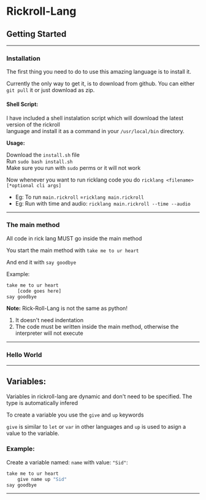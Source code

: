 # Rickroll-Lang

## Getting Started

---

### Installation

The first thing you need to do to use this amazing language is to install it.

Currently the only way to get it, is to download from github.
You can either `git pull` it or just download as zip.

#### Shell Script:

I have included a shell instalation script which will download the latest version of the rickroll  
language and install it as a command in your `/usr/local/bin` directory.

**Usage:**

Download the `install.sh` file  
Run `sudo bash install.sh`  
Make sure you run with `sudo` perms or it will not work

Now whenever you want to run ricklang code you do 
`ricklang <filename> [*optional cli args]`  
- Eg: To run `main.rickroll` =`ricklang main.rickroll`  
- Eg: Run with time and audio: `ricklang main.rickroll --time --audio`

---

### The main method
All code in rick lang MUST go inside the main method

You start the main method with `take me to ur heart`  

And end it with `say goodbye`

Example:

```py
take me to ur heart
    [code goes here]
say goodbye
```

**Note:** Rick-Roll-Lang is not the same as python!
1. It doesn't need indentation
2. The code must be written inside the main method, otherwise the interpreter will not execute
--- 

### Hello World

---

## Variables:

Variables in rickroll-lang are dynamic and don't need to be specified. The type is automatically infered

To create a variable you use the `give` and `up` keywords

`give` is similar to `let` or `var` in other languages and `up` is used to asign a value to the variable.

### Example:
Create a variable named: `name` with value: `"Sid"`:
```py
take me to ur heart
    give name up "Sid" 
say goodbye
```
---